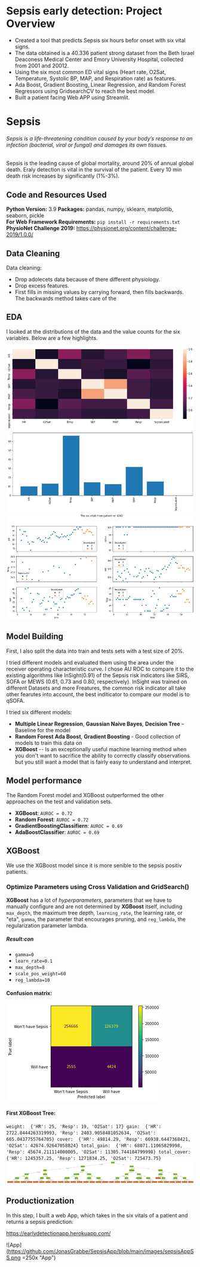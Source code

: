 # Sepsis early detection: Project Overview 
* Created a tool that predicts Sepsis six hours befor onset with six vital signs.
* The data obtained is a 40.336 patient strong dataset from the Beth Israel Deaconess Medical Center and Emory University Hospital, collected from 2001 and 20012.
* Using the six most common ED vital signs (Heart rate, O2Sat, Temperature, Systolic BP, MAP, and Respiration rate) as features.
* Ada Boost, Gradient Boosting, Linear Regression, and Random Forest Regressors using GridsearchCV to reach the best model. 
* Built a patient facing Web APP using Streamlit. 

# Sepsis
###### Sepsis is a life-threatening condition caused by your body’s response to an infection (bacterial, viral or fungal) and damages its own tissues.
Sepsis is the leading cause of global mortality, around 20% of annual global death. Eraly detection is vital in the survival of the patient. Every 10 min death risk increases by significantly (1%-3%).

## Code and Resources Used 
**Python Version:** 3.9
**Packages:** pandas, numpy, sklearn, matplotlib, seaborn, pickle  
**For Web Framework Requirements:**  ```pip install -r requirements.txt```  
**PhysioNet Challenge 2019:** https://physionet.org/content/challenge-2019/1.0.0/

## Data Cleaning
Data cleaning:

*	Drop adolecets data because of there different physiology.
*	Drop excess features.
*	First fills in missing values by carrying forward, then fills backwards. The backwards method takes care of the


## EDA
I looked at the distributions of the data and the value counts for the six variables. Below are a few highlights. 

![Heatmap](https://github.com/JonasGrabbe/SepsisApp/blob/main/images/heatmap.png "Heatmap")
![Missing values](https://github.com/JonasGrabbe/SepsisApp/blob/main/images/missingValues.png "Missing Values in percentage")
![Patient 1216](https://github.com/JonasGrabbe/SepsisApp/blob/main/images/patient1216.png "Patient 1216")

## Model Building 

First, I also split the data into train and tests sets with a test size of 20%.   

I tried  different models and evaluated them using the area under the receiver operating characteristic curve. I chose AU ROC to compare it to the existing algorithms like InSight(0.91) of the Sepsis risk indicators like SIRS, SOFA or MEWS (0.61, 0.73 and 0.80, respectively). 
InSight was trained on different Datasets and more Freatures, the common risk indicator all take other fearutes into account, the best inditicator to compare our model is to qSOFA.

I tried six different models:
*	**Multiple Linear Regression**, **Gaussian Naive Bayes**,	**Decision Tree** – Baseline for the model 
*	**Random Forest** **Ada Boost**, **Gradient Boosting** - Good collection of models to train this data on
*	**XGBoost** -- Is an exceptionally useful machine learning method when you don't want to sacrifice the ability to correctly classify observations but you still want a model that is fairly easy to understand and interpret.

## Model performance
The Random Forest model and XGBoost outperformed the other approaches on the test and validation sets. 
* **XGBoost**: `AUROC = 0.72`
*	**Random Forest**: `AUROC = 0.72` 
*	**GradientBoostingClassifiern**: `AUROC = 0.69` 
*	**AdaBoostClassifier**: `AUROC = 0.69`

## XGBoost 
We use the XGBoost model since it is more senible to the sepsis positiv patients.

### Optimize Parameters using Cross Validation and GridSearch()

**XGBoost** has a lot of *hyperparameters*, parameters that we have to manually configure and are not determined by **XGBoost** itself, including `max_depth`, the maximum tree depth, `learning_rate`, the learning rate, or "eta", `gamma`, the parameter that encourages pruning, and `reg_lambda`, the regularization parameter lambda. 
##### Result:con
* `gamma=0`
* `learn_rate=0.1`
* `max_depth=8`
* `scale_pos_weight=60`
* `reg_lambda=10`

#### Confusion matrix:
![Confusion Matrix](https://github.com/JonasGrabbe/SepsisApp/blob/main/images/descarga.png "Confusion matrix")
#### First XGBoost Tree:
`weight:  {'HR': 25, 'Resp': 19, 'O2Sat': 17}
gain:  {'HR': 2722.8444263319993, 'Resp': 2403.9058481052634, 'O2Sat': 665.0437755764705}
cover:  {'HR': 49814.29, 'Resp': 66938.6447368421, 'O2Sat': 42674.92647058824}
total_gain:  {'HR': 68071.11065829998, 'Resp': 45674.211114000005, 'O2Sat': 11305.744184799998}
total_cover:  {'HR': 1245357.25, 'Resp': 1271834.25, 'O2Sat': 725473.75}`
![Tree](https://github.com/JonasGrabbe/SepsisApp/blob/main/images/tree.png "Tree")

## Productionization 
In this step, I built a web App, which takes in the six vitals of a patient and returns a sepsis prediction:

https://earlydetectionapp.herokuapp.com/

![App](https://github.com/JonasGrabbe/SepsisApp/blob/main/images/sepsisAppSS.png =250x "App")
